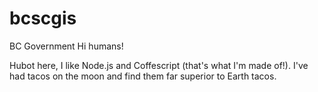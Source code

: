 # bcscgis
BC Government
Hi humans!

Hubot here, I like Node.js and Coffescript (that's what I'm made of!).
I've had tacos on the moon and find them far superior to Earth tacos.
